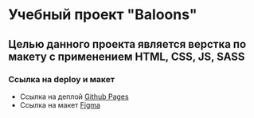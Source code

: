 # Учебный проект "Baloons"

## Целью данного проекта является верстка по макету c применением HTML, CSS, JS, SASS

### Ссылка на deploy и макет
- Ссылка на деплой [Github Pages](https://ferrum96.github.io/project-baloons/)
- Ссылка на макет [Figma](https://www.figma.com/design/M1FSEPuxHkuh013D3wyLj8/%D0%A2%D1%83%D1%80%D1%8B-%D0%BD%D0%B0-%D0%B2%D0%BE%D0%B7%D0%B4%D1%83%D1%88%D0%BD%D1%8B%D1%85-%D1%88%D0%B0%D1%80%D0%B0%D1%85?node-id=0-1&t=SOX7WDltbMANIXgn-0)
